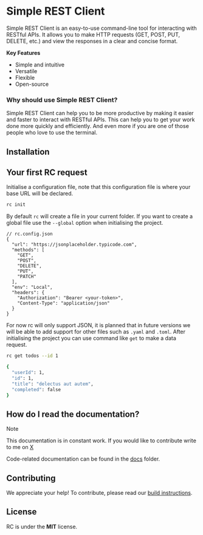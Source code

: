 # Simple REST Client

Simple REST Client is an easy-to-use command-line tool for interacting with RESTful APIs. It allows you to make HTTP requests (GET, POST, PUT, DELETE, etc.) and view the responses in a clear and concise format.

**Key Features**

- Simple and intuitive
- Versatile
- Flexible
- Open-source

### Why should use Simple REST Client?

Simple REST Client can help you to be more productive by making it easier and faster to interact with RESTful APIs. This can help you to get your work done more quickly and efficiently. And even more if you are one of those people who love to use the terminal.

## Installation

## Your first RC request

Initialise a configuration file, note that this configuration file is where your base URL will be declared.

```sh
rc init
```

By default `rc` will create a file in your current folder. If you want to create a global file use the `--global` option when initialising the project.

```jsonc
// rc.config.json
{
  "url": "https://jsonplaceholder.typicode.com",
  "methods": [
    "GET",
    "POST",
    "DELETE",
    "PUT",
    "PATCH"
  ],
  "env": "Local",
  "headers": {
    "Authorization": "Bearer <your-token>",
    "Content-Type": "application/json"
  }
}
```

For now rc will only support JSON, it is planned that in future versions we will be able to add support for other files such as `.yaml` and `.toml`. After initialising the project you can use command like `get` to make a data request.

```sh
rc get todos --id 1

{
  "userId": 1,
  "id": 1,
  "title": "delectus aut autem",
  "completed": false
}
```

## How do I read the documentation?

> [!NOTE]
> This documentation is in constant work. If you would like to contribute write to me on [X](https://x.com/sebastiandotdev)

Code-related documentation can be found in the [docs](./docs/) folder.

## Contributing

We appreciate your help! To contribute, please read our [build instructions](./docs/BuildInstructions.md).

## License

RC is under the **MIT** license.
